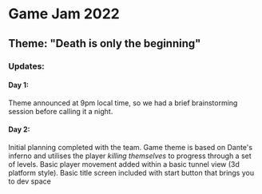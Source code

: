 # Game Jam 2022

## Theme: "Death is only the beginning"

### Updates:

#### Day 1:

Theme announced at 9pm local time, so we had a brief brainstorming session before calling it a night.

#### Day 2:

Initial planning completed with the team. Game theme is based on Dante's inferno and utilises the player _killing themselves_ to progress through a set of levels. Basic player movement added within a basic tunnel view (3d platform style). Basic title screen included with start button that brings you to dev space
